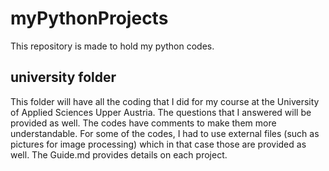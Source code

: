 # myPythonProjects
This repository is made to hold my python codes.
## university folder
This folder will have all the coding that I did for my course at the University of Applied Sciences Upper Austria. The questions that I answered will be provided as well. The codes have comments to make them more understandable. For some of the codes, I had to use external files (such as pictures for image processing) which in that case those are provided as well. The Guide.md provides details on each project.
